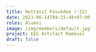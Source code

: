 ```yaml
---
title: Nuttasit Pasukdee ('22)
date: 2023-06-14T04:15:48+07:00
roles: Alumni
image: /img/members/default.jpg
project: EEG Artifact Removal
draft: false
---
```



